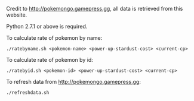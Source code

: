 Credit to http://pokemongo.gamepress.gg, all data is retrieved from this website.

Python 2.7.1 or above is required.

To calculate rate of pokemon by name:

```bashscript
./ratebyname.sh <pokemon-name> <power-up-stardust-cost> <current-cp>
```

To calculate rate of pokemon by id:

```bashscript
./ratebyid.sh <pokemon-id> <power-up-stardust-cost> <current-cp>
```

To refresh data from http://pokemongo.gamepress.gg:

```bashscript
./refreshdata.sh
```
